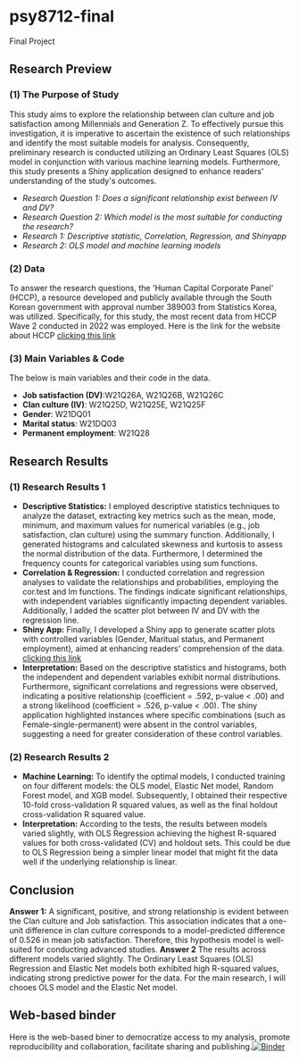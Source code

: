 # psy8712-final
Final Project

## Research Preview
###  (1) The Purpose of Study
This study aims to explore the relationship between clan culture and job satisfaction among Millennials and Generation Z. To effectively pursue this investigation, it is imperative to ascertain the existence of such relationships and identify the most suitable models for analysis. Consequently, preliminary research is conducted utilizing an Ordinary Least Squares (OLS) model in conjunction with various machine learning models. Furthermore, this study presents a Shiny application designed to enhance readers' understanding of the study's outcomes.

- *Research Question 1: Does a significant relationship exist between IV and DV?*
- *Research Question 2: Which model is the most suitable for conducting the research?*
- *Research 1: Descriptive statistic, Correlation, Regression, and Shinyapp*
- *Research 2: OLS model and machine learning models*

### (2) Data
To answer the research questions, the 'Human Capital Corporate Panel' (HCCP), a resource developed and publicly available through the South Korean government with approval number 389003 from Statistics Korea, was utilized. Specifically, for this study, the most recent data from HCCP Wave 2 conducted in 2022 was employed. Here is the link for the website about HCCP [clicking this link](https://www.krivet.re.kr/eng/eu/eh/euDAADs.jsp)

### (3) Main Variables & Code
The below is main variables and their code in the data.

- **Job satisfaction (DV)**:W21Q26A, W21Q26B, W21Q26C
- **Clan culture (IV)**: W21Q25D, W21Q25E, W21Q25F
- **Gender**: W21DQ01
- **Marital status**: W21DQ03
- **Permanent employment**: W21Q28

## Research Results
### (1) Research Results 1
- **Descriptive Statistics:** I employed descriptive statistics techniques to analyze the dataset, extracting key metrics such as the mean, mode, minimum, and maximum values for numerical variables (e.g., job satisfaction, clan culture) using the summary function. Additionally, I generated histograms and calculated skewness and kurtosis to assess the normal distribution of the data. Furthermore, I determined the frequency counts for categorical variables using sum functions.
- **Correlation & Regression:** I conducted correlation and regression analyses to validate the relationships and probabilities, employing the cor.test and lm functions. The findings indicate significant relationships, with independent variables significantly impacting dependent variables. Additionally, I added the scatter plot between IV and DV with the regression line.
- **Shiny App:** Finally, I developed a Shiny app to generate scatter plots with controlled variables (Gender, Maritual status, and Permanent employment), aimed at enhancing readers' comprehension of the data. [clicking this link](https://min9509.shinyapps.io/shiny_final/)
- **Interpretation:** Based on the descriptive statistics and histograms, both the independent and dependent variables exhibit normal distributions. Furthermore, significant correlations and regressions were observed, indicating a positive relationship (coefficient = .592, p-value < .00) and a strong likelihood (coefficient = .526,  p-value < .00). The shiny application highlighted instances where specific combinations (such as Female-single-permanent) were absent in the control variables, suggesting a need for greater consideration of these control variables.

### (2) Research Results 2
- **Machine Learning:** To identify the optimal models, I conducted training on four different models: the OLS model, Elastic Net model, Random Forest model, and XGB model. Subsequently, I obtained their respective 10-fold cross-validation R squared values, as well as the final holdout cross-validation R squared value.
- **Interpretation:** According to the tests, the results between models varied slightly, with OLS Regression achieving the highest R-squared values for both cross-validated (CV) and holdout sets. This could be due to OLS Regression being a simpler linear model that might fit the data well if the underlying relationship is linear. 

## Conclusion
**Answer 1:** A significant, positive, and strong relationship is evident between the Clan culture and Job satisfaction. This association indicates that a one-unit difference in clan culture corresponds to a model-predicted difference of 0.526 in mean job satisfaction. Therefore, this hypothesis model is well-suited for conducting advanced studies.
**Answer 2** The results across different models varied slightly. The Ordinary Least Squares (OLS) Regression and Elastic Net models both exhibited high R-squared values, indicating strong predictive power for the data. For the main research, I will chooes OLS model and  the Elastic Net model. 

## Web-based binder
Here is the web-based biner to democratize access to my analysis, promote reproducibility and collaboration, facilitate sharing and publishing.[![Binder](https://mybinder.org/badge_logo.svg)](https://mybinder.org/v2/gh/min9509/psy8712-final.git/HEAD)